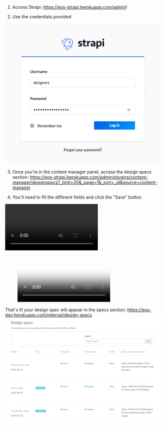 1. Access Strapi: https://eos-strapi.herokuapp.com/admin!

2. Use the credentials provided

![Screenshot_2019-05-02_15.12.01](uploads/a1ccfdfefccf1af0327777105220c8d5/Screenshot_2019-05-02_15.12.01.png)

3. Once you're in the content manager panel, access the design specs section: https://eos-strapi.herokuapp.com/admin/plugins/content-manager/designspecs?_limit=20&_page=1&_sort=_id&source=content-manager

4. You'll need to fill the different fields and click the "Save" button

![May-02-2019_15-54-43](uploads/ad28ad6bd42b8f58f45e7012e70951cf/May-02-2019_15-54-43.mp4)

<!-- blank line -->
<figure class="video_container">
  <video controls="true" allowfullscreen="true" poster="path/to/poster_image.png">
    <source src="path/to/video.mp4" type="video/mp4">
    <source src="path/to/video.ogg" type="video/ogg">
    <source src="path/to/video.webm" type="video/webm">
  </video>
</figure>
<!-- blank line -->


That's it! your design spec will appear in the specs section: https://eos-dev.herokuapp.com/internal/design-specs
![Screenshot_2019-05-03_10.21.56](uploads/c3fe572d5a70fae066eb1c2c10240fe3/Screenshot_2019-05-03_10.21.56.png)

